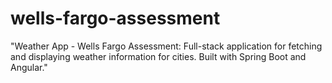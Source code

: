 # wells-fargo-assessment
"Weather App - Wells Fargo Assessment: Full-stack application for fetching and displaying weather information for cities. Built with Spring Boot and Angular."
